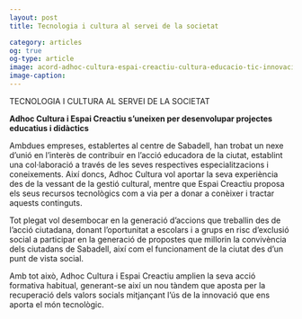 ```yaml
---
layout: post
title: Tecnologia i cultura al servei de la societat

category: articles 
og: true
og-type: article
image: acord-adhoc-cultura-espai-creactiu-cultura-educacio-tic-innovació-social.jpg
image-caption: 
---
```

TECNOLOGIA I CULTURA AL SERVEI DE LA SOCIETAT

**Adhoc Cultura i Espai Creactiu s’uneixen per desenvolupar projectes educatius i didàctics**

Ambdues empreses, establertes al centre de Sabadell, han trobat un nexe d’unió en l’interès de contribuir en l’acció educadora de la ciutat, establint una col·laboració a través de les seves respectives especialitzacions i coneixements.  Així doncs, Adhoc Cultura vol aportar la seva experiència  des de la vessant de la gestió cultural, mentre que Espai Creactiu proposa els seus recursos tecnològics com a via per a donar a conèixer i tractar aquests continguts.

Tot plegat vol desembocar en la generació d’accions que treballin des de l’acció ciutadana, donant l’oportunitat a escolars i a grups en risc d’exclusió social a participar en la generació de propostes que millorin la convivència dels ciutadans de Sabadell, així com el funcionament de la ciutat des d’un punt de vista social.

Amb tot això, Adhoc Cultura i Espai Creactiu amplien la seva acció formativa habitual, generant-se així un nou tàndem que aposta per la recuperació dels valors socials mitjançant l’ús de la innovació que ens aporta el món tecnològic.

